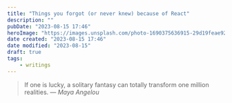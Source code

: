 ```yaml
---
title: "Things you forgot (or never knew) because of React"
description: ""
pubDate: "2023-08-15 17:46"
heroImage: "https://images.unsplash.com/photo-1690375636915-29d19feae92f?crop=entropy&cs=srgb&fm=jpg&ixid=M3wzNjM5Nzd8MHwxfHJhbmRvbXx8fHx8fHx8fDE2OTIwOTI4MjN8&ixlib=rb-4.0.3&q=85"
date created: "2023-08-15 17:46"
date modified: "2023-08-15"
draft: true
tags:
    - writings
---
```


> If one is lucky, a solitary fantasy can totally transform one million realities.
> — <cite>Maya Angelou</cite>


